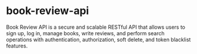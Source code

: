# book-review-api
Book Review API is a secure and scalable RESTful API that allows users to sign up, log in, manage books, write reviews, and perform search operations with authentication, authorization, soft delete, and token blacklist features.
